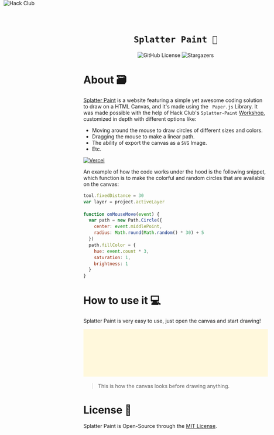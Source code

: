 <div align="center">
  
# ``` Splatter Paint 🎨 ```

![GitHub License](https://img.shields.io/github/license/J-cordz/Splatter-Paint?style=for-the-badge)
![Stargazers](https://img.shields.io/github/stars/J-cordz/Splatter-Paint?style=for-the-badge)

</div>
  
# About 🗃️

[Splatter Paint](https://splatterpaint.vercel.app/) is a website featuring a simple yet awesome coding solution to draw on a HTML Canvas, and it's made using the ```  Paper.js ```  Library.
It was made possible with the help of Hack Club's ``` Splatter-Paint ``` [Workshop](https://workshops.hackclub.com/splatter_paint/), customized in depth with different options like:

- Moving around the mouse to draw circles of different sizes and colors.
- Dragging the mouse to make a linear path.
- The ability of export the canvas as a ``` SVG ``` Image.
- Etc.

[![Vercel](https://img.shields.io/badge/Deployed_with_Vercel-000000.svg?style=for-the-badge&logo=vercel&logoColor=white)](https://splatterpaint.vercel.app/)
  
<a href="https://hackclub.com/"><img style="position: absolute; top: 0; left: 10px; border: 0; width: 256px; z-index: 999;" src="https://assets.hackclub.com/flag-orpheus-left.svg" alt="Hack Club"/></a>

An example of how the code works under the hood is the following snippet, which function is to make the colorful and random circles that are available on the canvas:

``` JavaScript
tool.fixedDistance = 30
var layer = project.activeLayer

function onMouseMove(event) {
  var path = new Path.Circle({
    center: event.middlePoint,
    radius: Math.round(Math.random() * 30) + 5
  })
  path.fillColor = {
    hue: event.count * 3,
    saturation: 1,
    brightness: 1
  }
}
```

# How to use it 💻

Splatter Paint is very easy to use, just open the canvas and start drawing!

![](canvas.svg)
> This is how the canvas looks before drawing anything.

# License 🍱

Splatter Paint is Open-Source through the [MIT License](https://github.com/J-cordz/Splatter-Paint/blob/main/LICENSE). 
